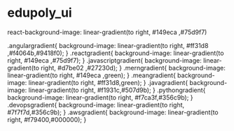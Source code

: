 # edupoly_ui

react-background-image: linear-gradient(to right, #149eca ,#75d9f7)

.angulargradient{
background-image: linear-gradient(to right, #ff31d8 ,#f4064b,#9418f0);
}
.reactgradient{
background-image: linear-gradient(to right, #149eca ,#75d9f7);
}
.javascriptgradient{
background-image: linear-gradient(to right, #d7be02 ,#27230d);
}
.merngradient{
background-image: linear-gradient(to right, #149eca ,green);
}
.meangradient{
background-image: linear-gradient(to right, #ff31d8,green);
}
.javagradient{
background-image: linear-gradient(to right, #f1931c,#507d9b);
}
.pythongradient{
background-image: linear-gradient(to right, #f7ca3f,#356c9b);
}
.devopsgradient{
background-image: linear-gradient(to right, #7f7f7d,#356c9b);
}
.awsgradient{
background-image: linear-gradient(to right, #f79400,#000000);
}
